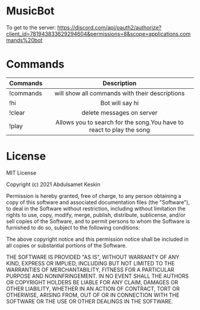 # MusicBot
To get to the server:   <https://discord.com/api/oauth2/authorize?client_id=781943833629294604&permissions=8&scope=applications.commands%20bot>
# Commands
| Commands               | Description                                                                  |
| -------------          |:-------------:                                                               |
| !commands                  | will show all commands with their descriptions                                        |
| !hi                    | Bot will say hi                                                                | 
| !clear                 | delete messages on server                                                    | 
| !play <song name>      | Allows you to search for the song.You have to react to play the song         |

# License
MIT License

Copyright (c) 2021 Abdulsamet Keskin

Permission is hereby granted, free of charge, to any person obtaining a copy
of this software and associated documentation files (the "Software"), to deal
in the Software without restriction, including without limitation the rights
to use, copy, modify, merge, publish, distribute, sublicense, and/or sell
copies of the Software, and to permit persons to whom the Software is
furnished to do so, subject to the following conditions:

The above copyright notice and this permission notice shall be included in all
copies or substantial portions of the Software.

THE SOFTWARE IS PROVIDED "AS IS", WITHOUT WARRANTY OF ANY KIND, EXPRESS OR
IMPLIED, INCLUDING BUT NOT LIMITED TO THE WARRANTIES OF MERCHANTABILITY,
FITNESS FOR A PARTICULAR PURPOSE AND NONINFRINGEMENT. IN NO EVENT SHALL THE
AUTHORS OR COPYRIGHT HOLDERS BE LIABLE FOR ANY CLAIM, DAMAGES OR OTHER
LIABILITY, WHETHER IN AN ACTION OF CONTRACT, TORT OR OTHERWISE, ARISING FROM,
OUT OF OR IN CONNECTION WITH THE SOFTWARE OR THE USE OR OTHER DEALINGS IN THE
SOFTWARE.
